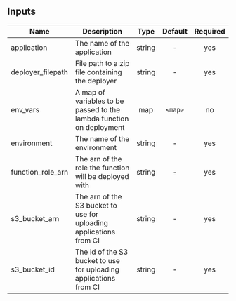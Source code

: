## Inputs

| Name | Description | Type | Default | Required |
|------|-------------|:----:|:-----:|:-----:|
| application | The name of the application | string | - | yes |
| deployer_filepath | File path to a zip file containing the deployer | string | - | yes |
| env_vars | A map of variables to be passed to the lambda function on deployment | map | `<map>` | no |
| environment | The name of the environment | string | - | yes |
| function_role_arn | The arn of the role the function will be deployed with | string | - | yes |
| s3_bucket_arn | The arn of the S3 bucket to use for uploading applications from CI | string | - | yes |
| s3_bucket_id | The id of the S3 bucket to use for uploading applications from CI | string | - | yes |
